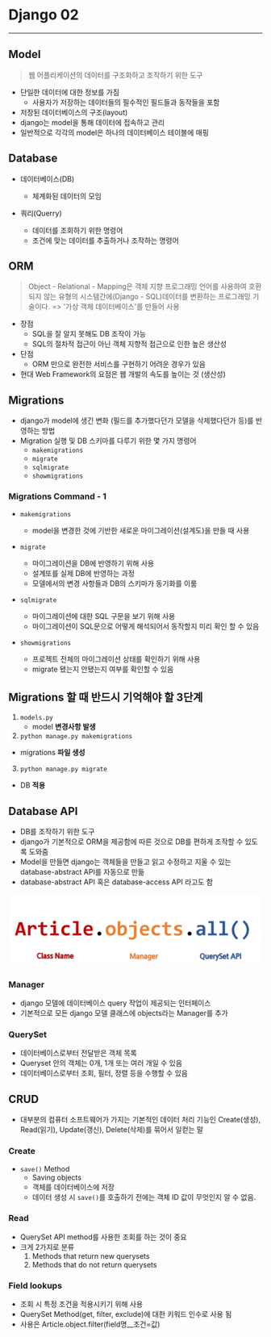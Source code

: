# Django 02

---

## Model

> 웹 어플리케이션의 데이터를 구조화하고 조작하기 위한 도구

* 단일한 데이터에 대한 정보를 가짐
  * 사용자가 저장하는 데이터들의 필수적인 필드들과 동작들을 포함
* 저장된 데이터베이스의 구조(layout)
* django는 model을 통해 데이터에 접속하고 관리
* 일반적으로 각각의 model은 하나의 데이터베이스 테이블에 매핑



## Database

* 데이터베이스(DB)

  * 체계화된 데이터의 모임

* 쿼리(Querry)

  * 데이터를 조회하기 위한 명령어
  * 조건에 맞는 데이터를 추출하거나 조작하는 명령어

  

## ORM

> Object - Relational - Mapping은 객체 지향 프로그래밍 언어를 사용하여 호환되지 않는 유형의 시스템간에(Django - SQL)데이터를 변환하는 프로그래밍 기술이다. => '가상 객체 데이터베이스'를 만들어 사용

* 장점
  * SQL을 잘 알지 못해도 DB 조작이 가능
  * SQL의 절차적 접근이 아닌 객체 지향적 접근으로 인한 높은 생산성
* 단점
  * ORM 만으로 완전한 서비스를 구현하기 어려운 경우가 있음
* 현대 Web Framework의 요점은 웹 개발의 속도를 높이는 것 (생산성)



## Migrations

* django가 model에 생긴 변화 (필드를 추가했다던가 모델을 삭제했다던가 등)를 반영하는 방법
* Migration 실행 및 DB 스키마를 다루기 위한 몇 가지 명령어
  * `makemigrations`
  * `migrate`
  * `sqlmigrate`
  * `showmigrations`

### Migrations Command - 1

* `makemigrations`
  *  model을 변경한 것에 기반한 새로운 마이그레이션(설계도)을 만들 때 사용

* `migrate`
  * 마이그레이션을 DB에 반영하기 위해 사용
  * 설계또를 실제 DB에 반영하는 과정
  * 모델에서의 변경 사항들과 DB의 스키마가 동기화를 이룸

* `sqlmigrate`
  * 마이그레이션에 대한 SQL 구문을 보기 위해 사용
  * 마이그레이션이 SQL문으로 어떻게 해석되어서 동작할지 미리 확인 할 수 있음

* `showmigrations`
  * 프로젝트 전체의 마이그레이션 상태를 확인하기 위해 사용
  * migrate 됐는지 안됐는지 여부를 확인할 수 있음



## Migrations 할 때 반드시 기억해야 할 3단계

1. `models.py`
   * model **변경사항 발생**
2.  `python manage.py makemigrations`
   * migrations **파일 생성**
3.  `python manage.py migrate`
   * DB **적용**



## Database API

* DB를 조작하기 위한 도구
* django가 기본적으로 ORM을 제공함에 따른 것으로 DB를 편하게 조작할 수 있도록 도와줌
* Model을 만들면 django는 객체들을 만들고 읽고 수정하고 지울 수 있는 database-abstract API를 자동으로 만듦
* database-abstract API 혹은 database-access API 라고도 함

![image-20210321170752695](django02.assets/image-20210321170752695.png)

### Manager

* django 모델에 데이터베이스 query 작업이 제공되는 인터페이스
* 기본적으로 모든 django 모델 클래스에 objects라는 Manager를 추가

### QuerySet

* 데이터베이스로부터 전달받은 객체 목록
* Queryset 안의 객체는 0개, 1개 또는 여러 개일 수 있음
* 데이터베이스로부터 조회, 필터, 정렬 등을 수행할 수 있음



## CRUD

* 대부분의 컴퓨터 소프트웨어가 가지는 기본적인 데이터 처리 기능인 Create(생성), Read(읽기), Update(갱신), Delete(삭제)를 묶어서 일컫는 말

### Create

* `save()` Method
  * Saving objects
  * 객체를 데이터베이스에 저장
  * 데이터 생성 시 `save()`를 호출하기 전에는 객체 ID 값이 무엇인지 알 수 없음.

### Read

* QuerySet API method를 사용한 조회를 하는 것이 중요
* 크게 2가지로 분류
  1. Methods that return new querysets
  2. Methods that do not return querysets

### Field lookups

* 조회 시 특정 조건을 적용시키기 위해 사용
* QuerySet Method(get, filter, exclude)에 대한 키워드 인수로 사용 됨
* 사용은 Article.object.filter(field명__조건=값)